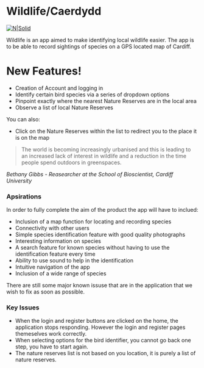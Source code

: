 # Wildlife/Caerdydd

[![N|Solid](https://i.imgur.com/DMcYQ07.png)](https://nodesource.com/products/nsolid)

Wildlife is an app aimed to make identifying local wildlife easier. The app is to be able to record sightings of species on a GPS located map of Cardiff.

# New Features!

  - Creation of Account and logging in
  - Identify certain bird species via a series of dropdown options
  - Pinpoint exactly where the nearest Nature Reserves are in the local area
  - Observe a list of local Nature Reserves


You can also:
  - Click on the Nature Reserves within the list to redirect you to the place it is on the map
  

> The world is becoming increasingly urbanised and this is leading to an increased lack of interest in wildlife and a reduction in the time people spend outdoors in greenspaces.

*Bethany Gibbs - Reasearcher at the School of Bioscientist, Cardiff University*

### Apsirations

In order to fully complete the aim of the product the app will have to inclued:

* Inclusion of a map function for locating and recording species
* Connectivity with other users
* Simple species identification feature with good quality photographs
* Interesting information on species
* A search feature for known species without having to use the identification feature every time
* Ability to use sound to help in the identification
* Intuitive navigation of the app
* Inclusion of a wide range of species


There are still some major known issuse that are in the application that we wish to fix as soon as possible.
### Key Issues
* When the login and register buttons are clicked on the home, the application stops responding. However the login and register pages themeselves work correctly.
* When selecting options for the bird identifier, you cannot go back one step, you have to start again.
* The nature reserves list is not based on you location, it is purely a list of nature reserves.


